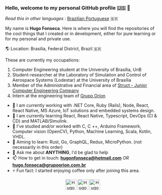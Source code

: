 ### Hello, welcome to my personal GitHub profile :us: :wave:

_Read this in other languages_ : [Brazilian Portuguese](https://github.com/Hugo-NF/Hugo-NF/blob/master/README.md) :brazil:

My name is **Hugo Fonseca**. Here is where you will find the repositories of the cool things that I created or in development, either for pure learning or for my personal and private use.

:earth_americas: Location: Brasilia, Federal District, Brazil :brazil:

These are currently my occupations:
1. Computer Engineering student at the University of Brasília, UnB
2. Student-researcher at the Laboratory of Simulation and Control of Aerospace Systems (Lodestar) at the University of Brasília
3. Member of the Administrative and Financial area of ​​[Struct - Junior Computer Engineering Company](https://www.linkedin.com/company/struct-ej/)
4. Intern at the engineering team of [Grupo Orion](https://www.linkedin.com/company/grupo-orion/)


- 🔭 I am currently working with .NET Core, Ruby (Rails), Node, React, React Native, MS Azure, IoT solutions and embedded systems design.
- 🌱 I am currently learning React, React Native, Typescript, DevOps (CI & CD) and MATLAB/Simulink.
- :paperclip: I've studied and/or worked with C, C ++, Arduino Framework, Computer vision (OpenCV), Python, Machine Learning, Scala, Kotlin, VHDL.
- :dart: Aiming to learn: Rust, Go, GraphQL, Redux, MicroPython. (not necessarily in this order)
- 💬 Ask me about **ANYTHING**, I'd be glad to help
- 📫 How to get in touch: **hugonfonseca@hotmail.com** _OR_ **hugo.fonseca@grupoorion.com.br**
- ⚡ Fun fact: I started enjoying coffee only after joining this area.

<p align="center">
    <a href="https://www.linkedin.com/in/hugo-fonseca-723a41184/" target="blank"><img align="center" src="https://cdn.jsdelivr.net/npm/simple-icons@3.0.1/icons/linkedin.svg" alt="Hugo-NF" height="35" width="35" /></a>
    <a href="https://www.instagram.com/huggofonseca/" target="blank"><img align="center" src="https://cdn.jsdelivr.net/npm/simple-icons@3.0.1/icons/instagram.svg" alt="Hugo-NF" height="35" width="35" /></a>
    <a href="https://hugo-nf.github.io" target="blank"><img align="center" src="https://cdn.jsdelivr.net/npm/simple-icons@3.0.1/icons/github.svg" alt="Hugo-NF" height="35" width="35" /></a>
</p>